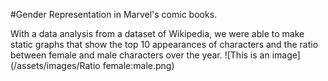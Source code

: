 #Gender Representation in Marvel's comic books. 

With a data analysis from a dataset of Wikipedia, we were able to make static graphs that show the top 10 appearances of characters and the ratio between female and male characters over the year. 
![This is an image](/assets/images/Ratio female:male.png) 

